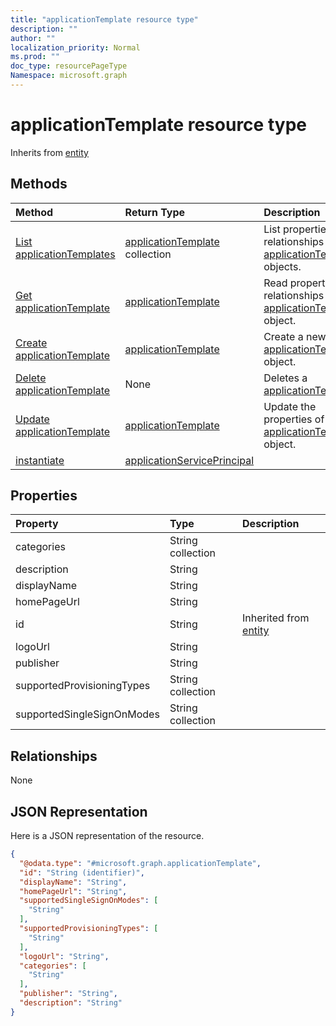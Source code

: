 ```yaml
---
title: "applicationTemplate resource type"
description: ""
author: ""
localization_priority: Normal
ms.prod: ""
doc_type: resourcePageType
Namespace: microsoft.graph
---
```



# applicationTemplate resource type




Inherits from [entity](../resources/entity.md)

## Methods
|Method|Return Type|Description|
|:---|:---|:---|
|[List applicationTemplates](../api/applicationtemplate-list.md)|[applicationTemplate](../resources/applicationTemplate.md) collection|List properties and relationships of the [applicationTemplate](../resources/applicationtemplate.md) objects.|
|[Get applicationTemplate](../api/applicationtemplate-get.md)|[applicationTemplate](../resources/applicationTemplate.md)|Read properties and relationships of the [applicationTemplate](../resources/applicationtemplate.md) object.|
|[Create applicationTemplate](../api/applicationtemplate-post-applicationtemplates.md)|[applicationTemplate](../resources/applicationTemplate.md)|Create a new [applicationTemplate](../resources/applicationtemplate.md) object.|
|[Delete applicationTemplate](../api/applicationtemplate-delete.md)|None|Deletes a [applicationTemplate](../resources/applicationtemplate.md).|
|[Update applicationTemplate](../api/applicationtemplate-update.md)|[applicationTemplate](../resources/applicationTemplate.md)|Update the properties of a [applicationTemplate](../resources/applicationtemplate.md) object.|
|[instantiate](../api/applicationtemplate-instantiate.md)|[applicationServicePrincipal](../resources/applicationServicePrincipal.md)||

## Properties
|Property|Type|Description|
|:---|:---|:---|
|categories|String collection||
|description|String||
|displayName|String||
|homePageUrl|String||
|id|String| Inherited from [entity](../resources/entity.md)|
|logoUrl|String||
|publisher|String||
|supportedProvisioningTypes|String collection||
|supportedSingleSignOnModes|String collection||

## Relationships
None

## JSON Representation
Here is a JSON representation of the resource.
<!-- {
  "blockType": "resource",
  "keyProperty": "id",
  "@odata.type": "microsoft.graph.applicationTemplate",
  "baseType": "microsoft.graph.entity",
  "openType": false
}
-->
``` json
{
  "@odata.type": "#microsoft.graph.applicationTemplate",
  "id": "String (identifier)",
  "displayName": "String",
  "homePageUrl": "String",
  "supportedSingleSignOnModes": [
    "String"
  ],
  "supportedProvisioningTypes": [
    "String"
  ],
  "logoUrl": "String",
  "categories": [
    "String"
  ],
  "publisher": "String",
  "description": "String"
}
```

